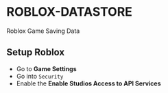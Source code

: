 # ROBLOX-DATASTORE
Roblox Game Saving Data

## Setup Roblox
- Go to **Game Settings**
- Go into `Security`
- Enable the **Enable Studios Access to API Services**
